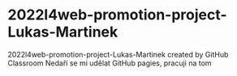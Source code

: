 # 2022l4web-promotion-project-Lukas-Martinek
2022l4web-promotion-project-Lukas-Martinek created by GitHub Classroom
Nedaří se mi udělat GitHub pagies, pracuji na tom